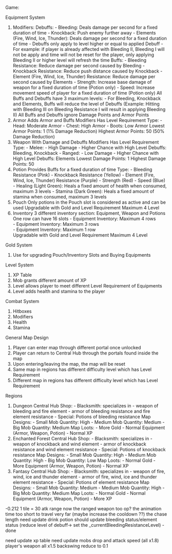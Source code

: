 Game:

Equipment System
1. Modifiers:
	Debuffs: 
		- Bleeding: Deals damage per second for a fixed duration of time
		- Knockback: Push enemy further away
		- Elements (Fire, Wind, Ice, Thunder): Deals damage per second for a fixed duration of time
		- Debuffs only apply to level higher or equal to applied Debuff 
		- For example: if player is already affected with Bleeding II, Bleeding I will not be apply and time will not be reset for the player, only applying Bleeding II or higher level will refresh the time
	Buffs:
		- Bleeding Resistance: Reduce damage per second caused by Bleeding
		- Knockback Resistance: Reduce push distance caused by Knockback
		- Element (Fire, Wind, Ice, Thunder) Resistance: Reduce damage per second caused by Elements
		- Strength: Increase base damage of weapon for a fixed duration of time (Potion only)
		- Speed: Increase movement speed of player for a fixed duration of time	(Potion only)
	All Buffs and Debuffs have 3 maximum levels:
		- For Bleeding, Knockback and Elements, Buffs will reduce the level of Debuffs (Example: Hitting with Bleeding III on Bleeding Resistance I will result in applying Bleeding II)
	All Buffs and Debuffs ignore Damage Points and Armor Points
2. Armor
	Adds Armor and Buffs Modifiers
	Has Level Requirement
	Type:
		- Head: Moderate Armor
		- Chest: High Armor
		- Boots: Low Armor
	Lowest Armor Points: 1 (1% Damage Reduction)
	Highest Armor Points: 50 (50% Damage Reduction)
2. Weapon
	With Damage and Debuffs Modifiers
	Has Level Requirement
	Type: 
		- Melee: 
			- High Damage
			- Higher Chance with High Level Debuffs: Bleeding, Knockback
		- Ranged: 
			- Low Damage
			- Higher Chance with High Level Debuffs: Elements
	Lowest Damage Points: 1
	Highest Damage Points: 50
3. Potion
	Provides Buffs for a fixed duration of time
	Type:
		- Bleeding Resistance (Pink)
		- Knockback Resistance (Yellow)
		- Element (Fire, Wind, Ice, Thunder) Resistance (Purple)
		- Strength (Red)
		- Speed (Blue)
		- Healing (Light Green): Heals a fixed amount of health when consumed, maximum 3 levels
		- Stamina (Dark Green): Heals a fixed amount of stamina when consumed, maximum 3 levels
4. Pouch
	Only potions in the Pouch slot is considered as active and can be used
	Upgradable with Gold and Level Requirement
	Maximum 4 Level
5. Inventory
	3 different inventory section: Equipment, Weapon and Potions
	One row can have 16 slots
		- Equipment Inventory: Maximum 4 rows   
		- Equipment Inventory: Maximum 3 rows   
		- Equipment Inventory: Maximum 1 row   
	Upgradable with Gold and Level Requirement
	Maximum 4 Level

Gold System
1. Use for upgrading Pouch/Inventory Slots and Buying Equipments

Level System
1. XP Table
2. Mob grants different amount of XP
3. Level allows player to meet different Level Requirement of Equipments
4. Level adds health and stamina to the player

Combat System
1. Hitboxes
2. Modifiers
3. Health 
4. Stamina

General Map Design
1. Player can enter map through different portal once unlocked
2. Player can return to Central Hub through the portals found inside the map
3. Upon entering/leaving the map, the map will be reset
4. Same map in regions has different difficulty level which has Level Requirement
5. Different map in regions has different difficulty level which has Level Requirement

Regions
1. Dungeon
	Central Hub Shop: 
		- Blacksmith: specializes in
			- weapon of bleeding and fire element
			- armor of bleeding resistance and fire element resistance
		- Special: Potions of bleeding resistance
	Map Designs: 
		- Small Mob Quantity: High
		- Medium Mob Quantity: Medium
		- Big Mob Quantity: Medium
	Map Loots:
		- More Gold
		- Normal Equipment (Armor, Weapon, Potion)
		- Normal XP
2. Enchanted Forest
	Central Hub Shop: 
		- Blacksmith: specializes in
			- weapon of knockback and wind element
			- armor of knockback resistance and wind element resistance
		- Special: Potions of knockback resistance
	Map Designs: 
		- Small Mob Quantity: High
		- Medium Mob Quantity: High
		- Big Mob Quantity: Low
	Map Loots:
		- Normal Gold
		- More Equipment (Armor, Weapon, Potion)
		- Normal XP
3. Fantasy
	Central Hub Shop: 
		- Blacksmith: specializes in
			- weapon of fire, wind, ice and thunder element
			- armor of fire, wind, ice and thunder element resistance
		- Special: Potions of element resistance
	Map Designs: 
		- Small Mob Quantity: Medium
		- Medium Mob Quantity: High
		- Big Mob Quantity: Medium
	Map Loots:
		- Normal Gold
		- Normal Equipment (Armor, Weapon, Potion)
		- More XP


-0.212
1 tile = 30 atk range
now the ranged weapon too op? the animation time too short to travel very far (maybe increase the cooldown ??)
the chase length need update
drink potion should update bleeding status/element status (reduce level of debuff-> set the _currentBleedingResistanceLevel) -done

need update xp table
need update mobs drop and attack speed (all x1.8)
player's weapon all x1.5
backswing reduce to 0.1